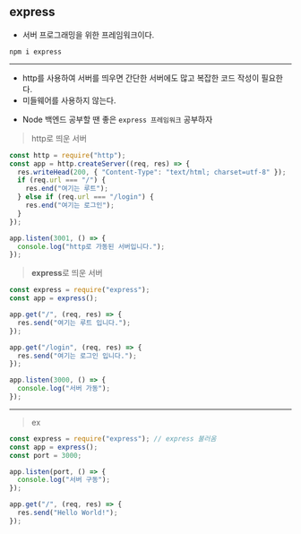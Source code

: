 ## express

- 서버 프로그래밍을 위한 프레임워크이다.

```
npm i express
```

---

- http를 사용하여 서버를 띄우면 간단한 서버에도 많고 복잡한 코드 작성이 필요한다.
- 미들웨어를 사용하지 않는다.

* Node 백엔드 공부할 땐 좋은 `express 프레임워크` 공부하자

> http로 띄운 서버

```js
const http = require("http");
const app = http.createServer((req, res) => {
  res.writeHead(200, { "Content-Type": "text/html; charset=utf-8" });
  if (req.url === "/") {
    res.end("여기는 루트");
  } else if (req.url === "/login") {
    res.end("여기는 로그인");
  }
});

app.listen(3001, () => {
  console.log("http로 가동된 서버입니다.");
});
```

> **express**로 띄운 서버

```js
const express = require("express");
const app = express();

app.get("/", (req, res) => {
  res.send("여기는 루트 입니다.");
});

app.get("/login", (req, res) => {
  res.send("여기는 로그인 입니다.");
});

app.listen(3000, () => {
  console.log("서버 가동");
});
```

---

> ex

```js
const express = require("express"); // express 불러옴
const app = express();
const port = 3000;

app.listen(port, () => {
  console.log("서버 구동");
});

app.get("/", (req, res) => {
  res.send("Hello World!");
});
```
